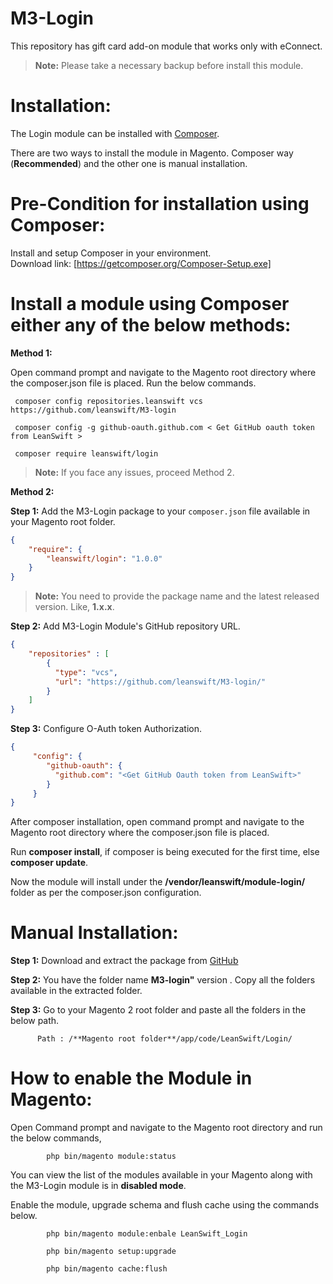 # M3-Login

This repository has gift card add-on module that works only with eConnect.

> **Note:** Please take a necessary backup before install this module.


# Installation:

The Login module can be installed with [Composer](https://getcomposer.org/). 

There are two ways to install the module in  Magento. Composer way (**Recommended**) and the other one is manual installation.

# Pre-Condition for installation using Composer:

   Install and setup Composer in your environment.                                                  
   Download link: [https://getcomposer.org/Composer-Setup.exe]


# Install a module using Composer either any of the below methods:

**Method 1:**


 Open command prompt and navigate to the Magento root directory where the composer.json file is placed. Run the below commands.
  
 
     composer config repositories.leanswift vcs https://github.com/leanswift/M3-login
  
     composer config -g github-oauth.github.com < Get GitHub oauth token from LeanSwift >
  
     composer require leanswift/login
  
 > **Note:** If you face any issues, proceed Method 2.

**Method 2:**


**Step 1:** Add the M3-Login package to your `composer.json` file available in your Magento root folder.

```json
{
    "require": {
        "leanswift/login": "1.0.0"
    }
}
```
  > **Note:** You need to provide the package name and the latest released version. Like, **1.x.x**.
 
**Step 2:** Add M3-Login Module's GitHub repository URL.

```json
{
    "repositories" : [
        {
          "type": "vcs",
          "url": "https://github.com/leanswift/M3-login/"
        }
    ]
}
```

**Step 3:** Configure O-Auth token Authorization.
```json
{
     "config": {
        "github-oauth": {
          "github.com": "<Get GitHub Oauth token from LeanSwift>"
        }
     }
}
```

After composer installation, open command prompt and navigate to the Magento root  directory where the composer.json file is placed.
         
Run **composer install**, if composer is being executed for the first time, else **composer update**.

Now the module will install under the **/vendor/leanswift/module-login/** folder as per the composer.json configuration.

 
# Manual Installation:

   **Step 1:** Download and extract the package from [GitHub](https://github.com/leanswift/M3-login)
   
   **Step 2:**  You have the folder name **M3-login"** version . Copy all the folders available in the extracted folder.
   
   **Step 3:** Go to your Magento 2 root folder and paste all the folders in the below path.
   
          Path : /**Magento root folder**/app/code/LeanSwift/Login/ 
          
# How to enable the Module in Magento:
          
  Open Command prompt and navigate to the Magento root directory and run the below commands,   
    
            php bin/magento module:status 
            
  You can view the list of the modules available in your Magento along with the M3-Login module is in **disabled mode**.
            
            
  Enable the module, upgrade schema and flush cache using the commands below.
  
            php bin/magento module:enbale LeanSwift_Login
             
            php bin/magento setup:upgrade 
            
            php bin/magento cache:flush
            
        
  
